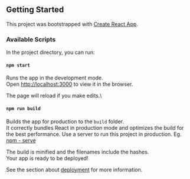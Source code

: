 ## Getting Started

This project was bootstrapped with [Create React App](https://github.com/facebook/create-react-app).

### Available Scripts

In the project directory, you can run:

#### `npm start`

Runs the app in the development mode.\
Open [http://localhost:3000](http://localhost:3000) to view it in the browser.

The page will reload if you make edits.\

#### `npm run build`

Builds the app for production to the `build` folder.\
It correctly bundles React in production mode and optimizes the build for the best performance.
Use a server to run this project in production. Eg. [npm - serve](https://www.npmjs.com/package/serve)

The build is minified and the filenames include the hashes.\
Your app is ready to be deployed!

See the section about [deployment](https://facebook.github.io/create-react-app/docs/deployment) for more information.
